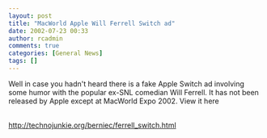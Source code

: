 ```yaml
---
layout: post
title: "MacWorld Apple Will Ferrell Switch ad"
date: 2002-07-23 00:33
author: rcadmin
comments: true
categories: [General News]
tags: []
---
```

Well in case you hadn't heard there is a fake Apple Switch ad involving some humor with the popular ex-SNL comedian Will Ferrell. It has not been released by Apple except at MacWorld Expo 2002. View it here
<br />

<br />
<a href="http://technojunkie.org/berniec/ferrell_switch.html">http://technojunkie.org/berniec/ferrell_switch.html</a>

